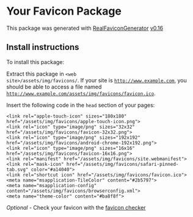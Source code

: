 # Your Favicon Package

This package was generated with [RealFaviconGenerator](https://realfavicongenerator.net/) [v0.16](https://realfavicongenerator.net/change_log#v0.16)

## Install instructions

To install this package:

Extract this package in <code>&lt;web site&gt;/assets/img/favicons/</code>. If your site is <code>http://www.example.com</code>, you should be able to access a file named <code>http://www.example.com/assets/img/favicons/favicon.ico</code>.

Insert the following code in the `head` section of your pages:

    <link rel="apple-touch-icon" sizes="180x180" href="/assets/img/favicons/apple-touch-icon.png">
    <link rel="icon" type="image/png" sizes="32x32" href="/assets/img/favicons/favicon-32x32.png">
    <link rel="icon" type="image/png" sizes="192x192" href="/assets/img/favicons/android-chrome-192x192.png">
    <link rel="icon" type="image/png" sizes="16x16" href="/assets/img/favicons/favicon-16x16.png">
    <link rel="manifest" href="/assets/img/favicons/site.webmanifest">
    <link rel="mask-icon" href="/assets/img/favicons/safari-pinned-tab.svg" color="#a14040">
    <link rel="shortcut icon" href="/assets/img/favicons/favicon.ico">
    <meta name="msapplication-TileColor" content="#2b5797">
    <meta name="msapplication-config" content="/assets/img/favicons/browserconfig.xml">
    <meta name="theme-color" content="#ba8f8f">

*Optional* - Check your favicon with the [favicon checker](https://realfavicongenerator.net/favicon_checker)